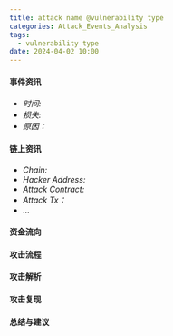```yaml
---
title: attack name @vulnerability type
categories: Attack_Events_Analysis
tags:
  - vulnerability type
date: 2024-04-02 10:00
---
```


#### 事件资讯
- *时间:*
- *损失:*
- *原因：*

#### 链上资讯
- *Chain:*
- *Hacker Address:*
- *Attack Contract:*
- *Attack Tx：*
- *...*

#### 资金流向

#### 攻击流程

#### 攻击解析

#### 攻击复现

#### 总结与建议
